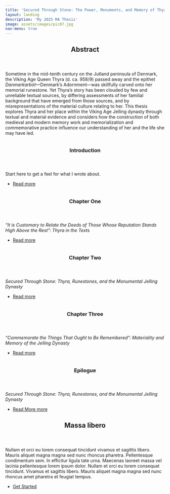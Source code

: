 ```yaml
---
title: 'Secured Through Stone: The Power, Monuments, and Memory of Thyra <i>Danmarkarbót</i> and the Jelling Dynasty'
layout: landing
description: 'My 2025 MA Thesis'
image: assets/images/pic07.jpg
nav-menu: true
---
```


<!-- Main -->
<div id="main">

<!-- One -->
<section id="one">
	<div class="inner">
		<header class="major">
			<h2>Abstract</h2>
		</header>
		<p>Sometime in the mid-tenth century on the Jutland peninsula of Denmark, the Viking Age Queen Thyra (d. ca. 958/9) passed away and the epithet <i>Danmarkarbót</i>—Denmark’s Adornment—was skillfully carved onto her memorial runestone. Yet Thyra’s story has been clouded by few and unreliable textual sources, by differing assessments of her familial background that have emerged from those sources, and by misrepresentations of the material culture relating to her. This thesis explores Thyra and her place within the Viking Age Jelling dynasty through textual and material evidence and considers how the construction of both medieval and modern memory work and memorialization and commemorative practice influence our understanding of her and the life she may have led.</p>
	</div>
</section>

<!-- Two -->
<section id="two" class="spotlights">
	<section>
		<a href="secured-through-stone/sts-intro.md" class="image">
			<img src="{% link secured-through-stone/images/me-jelling1.jpg %}" alt="" data-position="center center" />
		</a>
		<div class="content">
			<div class="inner">
				<header class="major">
					<h3>Introduction</h3>
				</header>
				<p>Start here to get a feel for what I wrote about.</p>
				<ul class="actions">
					<li><a href="secured-through-stone/sts-intro.md" class="button">Read more</a></li>
				</ul>
			</div>
		</div>
	</section>
	<section>
		<a href="secured-through-stone/sts-one.md" class="image">
			<img src="{% link secured-through-stone/images/saxo-angers-fragment.jpg %}" alt="" data-position="top center" />
		</a>
		<div class="content">
			<div class="inner">
				<header class="major">
					<h3>Chapter One</h3>
				</header>
				<p><i>“It is Customary to Relate the Deeds of Those Whose Reputation Stands High Above the Rest”: Thyra in the Texts</i></p>
				<ul class="actions">
					<li><a href="secured-through-stone/sts-one.md" class="button">Read more</a></li>
				</ul>
			</div>
		</div>
	</section>
	<section>
		<a href="secured-through-stone/sts-two.md" class="image">
			<img src="{% link secured-through-stone/images/jelling1A-lille.jpg %}" alt="" data-position="25% 25%" />
		</a>
		<div class="content">
			<div class="inner">
				<header class="major">
					<h3>Chapter Two</h3>
				</header>
				<p><i>Secured Through Stone: Thyra, Runestones, and the Monumental Jelling Dynasty</i></p>
				<ul class="actions">
					<li><a href="secured-through-stone/sts-two.md" class="button">Read more</a></li>
				</ul>
			</div>
		</div>
	</section>
	<section>
		<a href="secured-through-stone/sts-three.md" class="image">
			<img src="{% link secured-through-stone/images/night-jelling.jpg %}" alt="" data-position="top center" />
		</a>
		<div class="content">
			<div class="inner">
				<header class="major">
					<h3>Chapter Three</h3>
				</header>
				<p><i>“Commemorate the Things That Ought to Be Remembered”: Materiality and Memory of the Jelling Dynasty</i></p>
				<ul class="actions">
					<li><a href="secured-through-stone/sts-three.md" class="button">Read more</a></li>
				</ul>
			</div>
		</div>
	</section>
	<section>
		<a href="secured-through-stone/sts-epilogue.md" class="image">
			<img src="{% link assets/images/pic10.jpg %}" alt="" data-position="25% 25%" />
		</a>
		<div class="content">
			<div class="inner">
				<header class="major">
					<h3>Epilogue</h3>
				</header>
				<p><i>Secured Through Stone: Thyra, Runestones, and the Monumental Jelling Dynasty</i></p>
				<ul class="actions">
					<li><a href="secured-through-stone/sts-epilogue.md" class="button">Read More more</a></li>
				</ul>
			</div>
		</div>
	</section>
</section>

<!-- Three -->
<section id="three">
	<div class="inner">
		<header class="major">
			<h2>Massa libero</h2>
		</header>
		<p>Nullam et orci eu lorem consequat tincidunt vivamus et sagittis libero. Mauris aliquet magna magna sed nunc rhoncus pharetra. Pellentesque condimentum sem. In efficitur ligula tate urna. Maecenas laoreet massa vel lacinia pellentesque lorem ipsum dolor. Nullam et orci eu lorem consequat tincidunt. Vivamus et sagittis libero. Mauris aliquet magna magna sed nunc rhoncus amet pharetra et feugiat tempus.</p>
		<ul class="actions">
			<li><a href="generic.html" class="button next">Get Started</a></li>
		</ul>
	</div>
</section>

</div>
